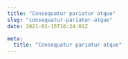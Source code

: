 ```yaml
---
title: "Consequatur pariatur atque"
slug: "consequatur-pariatur-atque"
date: 2021-02-15T16:24:01Z

meta:
  title: "Consequatur pariatur atque"
---
```


